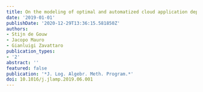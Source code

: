 ```yaml
---
title: On the modeling of optimal and automatized cloud application deployment
date: '2019-01-01'
publishDate: '2020-12-29T13:36:15.581850Z'
authors:
- Stijn de Gouw
- Jacopo Mauro
- Gianluigi Zavattaro
publication_types:
- '2'
abstract: ''
featured: false
publication: '*J. Log. Algebr. Meth. Program.*'
doi: 10.1016/j.jlamp.2019.06.001
---
```


